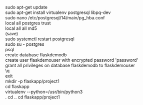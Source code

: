 sudo apt-get update<br>
sudo apt-get install virtualenv postgresql libpq-dev<br>
sudo nano /etc/postgresql/14/main/pg_hba.conf<br>
local all   postgres    trust<br>
local all   all         md5<br>
(save)<br>
sudo systemctl restart postgresql<br>
sudo su - postgres<br>
psql<br>
create database flaskdemodb<br>
create user flaskdemouser with encrypted password 'password'<br>
grant all privileges on database flaskdemodb to flaskdemouser<br>
\q<br>
exit<br>
mkdir -p flaskapp/project1<br>
cd flaskapp<br>
virtualenv --python=/usr/bin/python3<br> .
cd ..
cd flaskapp/project1<br>


